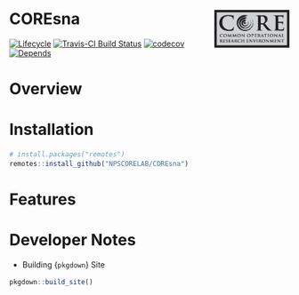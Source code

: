 
<!-- README.Rmd generates README.md. -->

# COREsna <a href=""> <img src="man/figures/corelogo.png" align="right"  height="27%" width="27%" href="https://github.com/NPSCORELAB/COREsna"/> </a>

[![Lifecycle](https://img.shields.io/badge/lifecycle-experimental-orange.svg)](https://www.tidyverse.org/lifecycle/#experimental)
[![Travis-CI Build
Status](https://travis-ci.org/NPSCORELAB/COREsna.svg?branch=master)](https://travis-ci.org/NPSCORELAB/COREsna)
[![codecov](https://codecov.io/gh/NPSCORELAB/COREsna/branch/master/graph/badge.svg)](https://codecov.io/gh/NPSCORELAB/COREsna)
[![Depends](https://img.shields.io/badge/Depends-GNU_R%3E=3.2-blue.svg)](https://www.r-project.org/)

# Overview

# Installation

``` r
# install.packages("remotes")
remotes::install_github("NPSCORELAB/COREsna")
```

# Features

# Developer Notes

  - Building {`pkgdown`} Site

<!-- end list -->

``` r
pkgdown::build_site()
```
